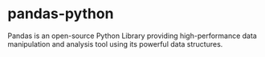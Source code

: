 # pandas-python

Pandas is an open-source Python Library providing high-performance data manipulation and analysis tool using its powerful data structures.
